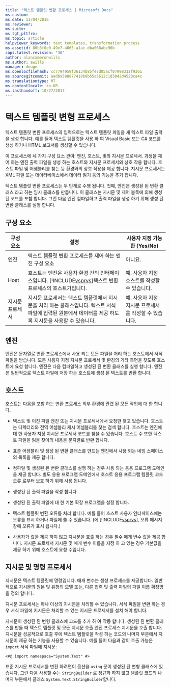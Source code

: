 ```yaml
---
title: "텍스트 템플릿 변환 프로세스 | Microsoft Docs"
ms.custom: 
ms.date: 11/04/2016
ms.reviewer: 
ms.suite: 
ms.tgt_pltfrm: 
ms.topic: article
helpviewer_keywords: text templates, transformation process
ms.assetid: 80b3f0e0-49e7-4865-a1ac-dba068abe96b
caps.latest.revision: "30"
author: alancameronwills
ms.author: awills
manager: douge
ms.openlocfilehash: cc7794959f36134b85fe7d05acf07998312f9361
ms.sourcegitcommit: aadb9588877418b8b55a5612c1d3842d4520ca4c
ms.translationtype: MT
ms.contentlocale: ko-KR
ms.lasthandoff: 10/27/2017
---
```

# <a name="the-text-template-transformation-process"></a>텍스트 템플릿 변형 프로세스
텍스트 템플릿 변환 프로세스의 입력으로는 텍스트 템플릿 파일을 새 텍스트 파일 출력을 생성 합니다. 예를 들어 텍스트 템플릿을 사용 하 여 Visual Basic 또는 C# 코드를 생성 하거나 HTML 보고서를 생성할 수 있습니다.  
  
 이 프로세스에 세 가지 구성 요소 관여: 엔진, 호스트, 및의 지시문 프로세서. 과정을 제어 하는 엔진 출력 파일을 생성 하는 호스트와 지시문 프로세서와 상호 작용 합니다. 호스트 파일 및 어셈블리를 찾는 등 환경와의 상호 작용을 제공 합니다. 지시문 프로세서는 XML 파일 또는 데이터베이스에서 데이터 읽기 등의 기능을 추가 합니다.  
  
 텍스트 템플릿 변환 프로세스는 두 단계로 수행 됩니다. 첫째, 엔진은 생성된 된 변환 클래스 라고 하는 임시 클래스를 만듭니다. 이 클래스는 지시문 및 제어 블록에 의해 생성 된 코드를 포함 합니다. 그런 다음 엔진 컴파일하고 출력 파일을 생성 하기 위해 생성 된 변환 클래스를 실행 합니다.  
  
## <a name="components"></a>구성 요소  
  
|구성 요소|설명|사용자 지정 가능한 (Yes/No)|  
|---------------|-----------------|------------------------------|  
|엔진|텍스트 템플릿 변환 프로세스를 제어 하는 엔진 구성 요소|아니요.|  
|Host|호스트는 엔진은 사용자 환경 간의 인터페이스입니다. [!INCLUDE[vsprvs](../code-quality/includes/vsprvs_md.md)]텍스트 변환 프로세스의 호스트가입니다.|예. 사용자 지정 호스트를 작성할 수 있습니다.|  
|지시문 프로세서|지시문 프로세서는 텍스트 템플릿에서 지시문을 처리 하는 클래스입니다. 텍스트 서식 파일에 입력된 원본에서 데이터를 제공 하도록 지시문을 사용할 수 있습니다.|예. 사용자 지정 지시문 프로세서를 작성할 수 있습니다.|  
  
## <a name="the-engine"></a>엔진  
 엔진은 문자열로 변환 프로세스에서 사용 되는 모든 파일을 처리 하는 호스트에서 서식 파일을 받습니다. 모든 사용자 지정 지시문 프로세서 및 환경의 기타 측면을 찾도록 호스트에 요청 합니다. 엔진은 다음 컴파일하고 생성된 된 변환 클래스를 실행 합니다. 엔진은 일반적으로 텍스트 파일에 저장 하는 호스트에 생성 된 텍스트를 반환 합니다.  
  
## <a name="the-host"></a>호스트  
 호스트는 다음을 포함 하는 변환 프로세스 외부 환경에 관련 된 모든 작업에 대 한 합니다.  
  
-   텍스트 및 이진 파일 엔진 또는 지시문 프로세서에서 요청한 찾고 있습니다. 호스트는 디렉터리와 전역 어셈블리 캐시 어셈블리를 찾는 검색 합니다. 호스트는 엔진에 대 한 사용자 지정 지시문 프로세서 코드를 찾을 수 있습니다. 호스트 수 또한 텍스트 파일을 읽을 찾아의 내용을 문자열로 반환 합니다.  
  
-   표준 어셈블리 및 생성 된 변환 클래스를 만드는 엔진에서 사용 되는 네임 스페이스의 목록을 제공 합니다.  
  
-   컴파일 및 생성된 된 변환 클래스를 실행 하는 경우 사용 되는 응용 프로그램 도메인을 제공 합니다. 별도 응용 프로그램 도메인에서 호스트 응용 프로그램 템플릿 코드 오류 로부터 보호 하기 위해 사용 됩니다.  
  
-   생성된 된 출력 파일을 작성 합니다.  
  
-   생성된 된 출력 파일에 대 한 기본 확장 프로그램을 설정 합니다.  
  
-   텍스트 템플릿 변환 오류를 처리 합니다. 예를 들어 호스트 사용자 인터페이스에는 오류를 표시 하거나 파일에 쓸 수 있습니다. (에 [!INCLUDE[vsprvs](../code-quality/includes/vsprvs_md.md)], 오류 메시지 창에 오류가 표시 됩니다.)  
  
-   사용자가 값을 제공 하지 않고 지시문을 호출 하는 경우 필수 매개 변수 값을 제공 합니다. 지시문 프로세서 지시문 및 매개 변수 이름을 지정 하 고 있는 경우 기본값을 제공 하기 위해 호스트에 요청 수입니다.  
  
## <a name="directives-and-directive-processors"></a>지시문 및 명령 프로세서  
 지시문은 텍스트 템플릿에 명령입니다. 매개 변수는 생성 프로세스를 제공합니다. 일반적으로 지시문의 원본 및 유형의 모델 또는, 다른 입력 및 출력 파일의 파일 이름 확장명을 정의 합니다.  
  
 지시문 프로세서는 하나 이상의 지시문을 처리할 수 있습니다. 서식 파일을 변환 하는 경우 서식 파일에 지시문은 처리할 수 있는 지시문 프로세서를 설치 해야 합니다.  
  
 지시문이 생성된 된 변형 클래스에 코드를 추가 하 여 작동 합니다. 생성된 된 변환 클래스를 만들 때 텍스트 템플릿 및 모든 지시문 호출 엔진 프로세스 지시문을 호출 합니다. 지시문을 성공적으로 호출 후에 텍스트 템플릿을 작성 하는 코드의 나머지 부분에서 지시문이 제공 하는 기능을 사용할 수 있습니다. 예를 들어 다음과 같이 호출 가능은 `import` 서식 파일에 지시문:  
  
 `<#@ import namespace="System.Text" #>`  
  
 표준 지시문 프로세서를 변환 하려면이 옵션을 `using` 문이 생성된 된 변형 클래스에 있습니다. 그런 다음 사용할 수는 `StringBuilder` 로 정규화 하지 않고 템플릿 코드의 나머지 부분에서 클래스 `System.Text.StringBuilder`합니다.